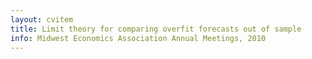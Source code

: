 ```yaml
---
layout: cvitem
title: Limit theory for comparing overfit forecasts out of sample
info: Midwest Economics Association Annual Meetings, 2010
---
```


<!--  LocalWords:  cvitem dbframe SQL DBI noweb rw tord backend noweb's totex
 -->
<!--  LocalWords:  GPL
 -->

